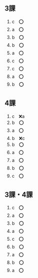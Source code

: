 ## 3課

1. c　⭕
2. a　⭕
3. b　⭕
4. b　⭕
5. a　⭕
6. c　⭕
7. c　⭕
8. a　⭕
9. b　⭕

## 4課

1. c　❌a
2. b　⭕
3. a　⭕
4. b　❌c
5. b　⭕
6. a　⭕
7. a　⭕
8. b　⭕
9. c　⭕

## 3課・4課

1. c　⭕
2. a　⭕
3. b　⭕
4. a　⭕
5. c　⭕
6. b　⭕
7. a　⭕
8. b　⭕
9. a　⭕